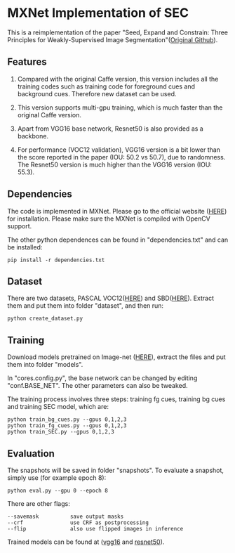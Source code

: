 # MXNet Implementation of SEC
This is a reimplementation of the paper "Seed, Expand and Constrain: Three Principles for Weakly-Supervised Image 
Segmentation"([Original Github](https://github.com/kolesman/SEC)). 

## Features

1. Compared with the original Caffe version, this version includes all the training codes such as training code for 
foreground cues and background cues. Therefore new dataset can be used.

2. This version supports multi-gpu training, which is much faster than the original Caffe version.

3. Apart from VGG16 base network, Resnet50 is also provided as a backbone.

4. For performance (VOC12 validation), VGG16 version is a bit lower than the score reported in the paper (IOU: 50.2 vs 50.7),
due to randomness. 
The Resnet50 version is much higher than the VGG16 version (IOU: 55.3). 

## Dependencies

The code is implemented in MXNet. Please go to the official website ([HERE](https://mxnet.apache.org)) for installation.
Please make sure the MXNet is compiled with OpenCV support. 

The other python dependences can be found in "dependencies.txt" and can be installed:

```pip install -r dependencies.txt```

## Dataset

There are two datasets, PASCAL VOC12([HERE](http://host.robots.ox.ac.uk/pascal/VOC/voc2012/VOCtrainval_11-May-2012.tar)) and
 SBD([HERE](http://www.eecs.berkeley.edu/Research/Projects/CS/vision/grouping/semantic_contours/benchmark.tgz)).
Extract them and put them into folder "dataset", and then run:

```python create_dataset.py```

## Training

Download models pretrained on Image-net ([HERE](https://1drv.ms/u/s!ArsE1Wwv6I6dgQGqn_nDGobaSSSf)), extract the files and 
put them into folder "models". 

In "cores.config.py", the base network can be changed by editing "conf.BASE_NET". The other parameters can also be tweaked.

The training process involves three steps: training fg cues, training bg cues and training SEC model, which are:

```
python train_bg_cues.py --gpus 0,1,2,3
python train_fg_cues.py --gpus 0,1,2,3
python train_SEC.py --gpus 0,1,2,3
```

## Evaluation

The snapshots will be saved in folder "snapshots". To evaluate a snapshot, simply use (for example epoch 8):

```python eval.py --gpu 0 --epoch 8```

There are other flags:

```
--savemask          save output masks
--crf               use CRF as postprocessing
--flip              also use flipped images in inference
```

Trained models can be found at ([vgg16](https://1drv.ms/u/s!ArsE1Wwv6I6dgQJzWjofCuKSjj__) and 
[resnet50](https://1drv.ms/u/s!ArsE1Wwv6I6dgQNwHjkgirojG_zW)). 